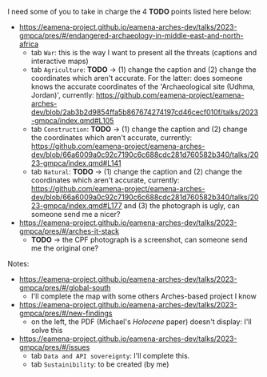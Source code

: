 
I need some of you to take in charge the 4 **TODO** points listed here below:

* https://eamena-project.github.io/eamena-arches-dev/talks/2023-gmpca/pres/#/endangered-archaeology-in-middle-east-and-north-africa
    - tab `War`: this is the way I want to present all the threats (captions and interactive maps)
    - tab `Agriculture`: **TODO** -> (1) change the caption and (2) change the coordinates which aren't accurate. For the latter: does someone knows the accurate coordinates of the 'Archaeological site (Udhma, Jordan)', currently:
     https://github.com/eamena-project/eamena-arches-dev/blob/2ab3b2d9854ffa5b867674274197cd46cecf010f/talks/2023-gmpca/index.qmd#L105
    - tab `Construction`: **TODO** -> (1) change the caption and (2) change the coordinates which aren't accurate, currently:
     https://github.com/eamena-project/eamena-arches-dev/blob/66a6009a0c92c7190c6c688cdc281d760582b340/talks/2023-gmpca/index.qmd#L141
    - tab `Natural`: **TODO** -> (1) change the caption and (2) change the coordinates which aren't accurate, currently:
     https://github.com/eamena-project/eamena-arches-dev/blob/66a6009a0c92c7190c6c688cdc281d760582b340/talks/2023-gmpca/index.qmd#L177 
     and (3) the photograph is ugly, can someone send me a nicer?
* https://eamena-project.github.io/eamena-arches-dev/talks/2023-gmpca/pres/#/arches-it-stack
    - **TODO** -> the CPF photograph is a screenshot, can someone send me the original one?

Notes:

* https://eamena-project.github.io/eamena-arches-dev/talks/2023-gmpca/pres/#/global-south
    - I'll complete the map with some others Arches-based project I know
* https://eamena-project.github.io/eamena-arches-dev/talks/2023-gmpca/pres/#/new-findings
    - on the left, the PDF (Michael's *Holocene* paper) doesn't display: I'll solve this
* https://eamena-project.github.io/eamena-arches-dev/talks/2023-gmpca/pres/#/issues
    - tab `Data and API sovereignty`: I'll complete this.
    - tab `Sustainibility`: to be created (by me)